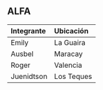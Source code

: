 ## ALFA


| Integrante  | Ubicación |
| :--------   | :-------  |
| Emily       | La Guaira |
| Ausbel      | Maracay   |
| Roger       | Valencia  |
| Juenidtson  | Los Teques |